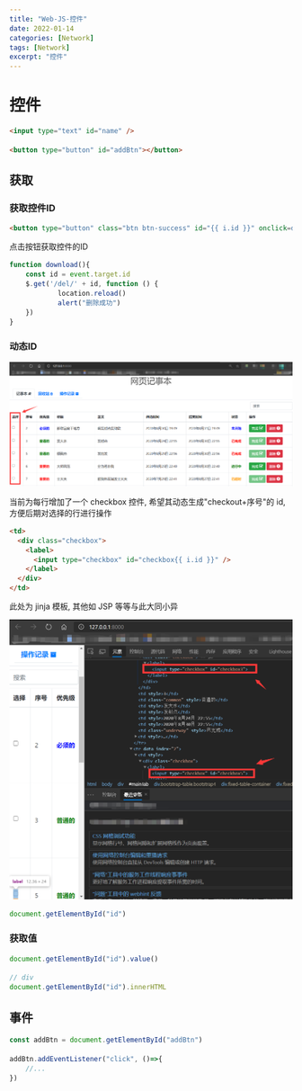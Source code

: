 ```yaml
---
title: "Web-JS-控件"
date: 2022-01-14
categories: [Network]
tags: [Network]
excerpt: "控件"
---
```


# 控件

```html
<input type="text" id="name" />

<button type="button" id="addBtn"></button>
```

## 获取

### 获取控件ID

```html
<button type="button" class="btn btn-success" id="{{ i.id }}" onclick=download()>下载</button>
```

点击按钮获取控件的ID

```js
function download(){
    const id = event.target.id
    $.get('/del/' + id, function () {
            location.reload()
            alert("删除成功")
    })
}
```

### 动态ID

![](https://raw.githubusercontent.com/dmjcb/SelfImgur/main/20200829232106.png)

当前为每行增加了一个 checkbox 控件, 希望其动态生成"checkout+序号"的 id, 方便后期对选择的行进行操作

```html
<td>
  <div class="checkbox">
    <label>
      <input type="checkbox" id="checkbox{{ i.id }}" />
    </label>
  </div>
</td>
```

此处为 jinja 模板, 其他如 JSP 等等与此大同小异

![](https://raw.githubusercontent.com/dmjcb/SelfImgur/main/20200829232740.png)

```js
document.getElementById("id")
```

### 获取值

```js
document.getElementById("id").value()

// div
document.getElementById("id").innerHTML
```

## 事件

```js
const addBtn = document.getElementById("addBtn")

addBtn.addEventListener("click", ()=>{
    //...
})
```
